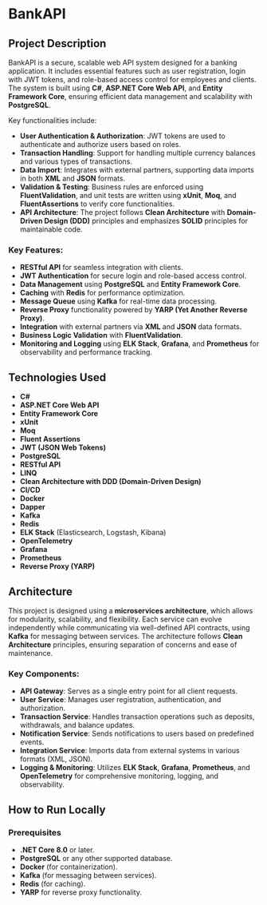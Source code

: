 # BankAPI

## Project Description

BankAPI is a secure, scalable web API system designed for a banking application. It includes essential features such as user registration, login with JWT tokens, and role-based access control for employees and clients. The system is built using **C#**, **ASP.NET Core Web API**, and **Entity Framework Core**, ensuring efficient data management and scalability with **PostgreSQL**.

Key functionalities include:
- **User Authentication & Authorization**: JWT tokens are used to authenticate and authorize users based on roles.
- **Transaction Handling**: Support for handling multiple currency balances and various types of transactions.
- **Data Import**: Integrates with external partners, supporting data imports in both **XML** and **JSON** formats.
- **Validation & Testing**: Business rules are enforced using **FluentValidation**, and unit tests are written using **xUnit**, **Moq**, and **FluentAssertions** to verify core functionalities.
- **API Architecture**: The project follows **Clean Architecture** with **Domain-Driven Design (DDD)** principles and emphasizes **SOLID** principles for maintainable code.

### Key Features:
- **RESTful API** for seamless integration with clients.
- **JWT Authentication** for secure login and role-based access control.
- **Data Management** using **PostgreSQL** and **Entity Framework Core**.
- **Caching** with **Redis** for performance optimization.
- **Message Queue** using **Kafka** for real-time data processing.
- **Reverse Proxy** functionality powered by **YARP (Yet Another Reverse Proxy)**.
- **Integration** with external partners via **XML** and **JSON** data formats.
- **Business Logic Validation** with **FluentValidation**.
- **Monitoring and Logging** using **ELK Stack**, **Grafana**, and **Prometheus** for observability and performance tracking.

## Technologies Used

- **C#**
- **ASP.NET Core Web API**
- **Entity Framework Core**
- **xUnit**
- **Moq**
- **Fluent Assertions**
- **JWT (JSON Web Tokens)**
- **PostgreSQL**
- **RESTful API**
- **LINQ**
- **Clean Architecture with DDD (Domain-Driven Design)**
- **CI/CD**
- **Docker**
- **Dapper**
- **Kafka**
- **Redis**
- **ELK Stack** (Elasticsearch, Logstash, Kibana)
- **OpenTelemetry**
- **Grafana**
- **Prometheus**
- **Reverse Proxy (YARP)**

## Architecture

This project is designed using a **microservices architecture**, which allows for modularity, scalability, and flexibility. Each service can evolve independently while communicating via well-defined API contracts, using **Kafka** for messaging between services. The architecture follows **Clean Architecture** principles, ensuring separation of concerns and ease of maintenance.

### Key Components:
- **API Gateway**: Serves as a single entry point for all client requests.
- **User Service**: Manages user registration, authentication, and authorization.
- **Transaction Service**: Handles transaction operations such as deposits, withdrawals, and balance updates.
- **Notification Service**: Sends notifications to users based on predefined events.
- **Integration Service**: Imports data from external systems in various formats (XML, JSON).
- **Logging & Monitoring**: Utilizes **ELK Stack**, **Grafana**, **Prometheus**, and **OpenTelemetry** for comprehensive monitoring, logging, and observability.

## How to Run Locally

### Prerequisites
- **.NET Core 8.0** or later.
- **PostgreSQL** or any other supported database.
- **Docker** (for containerization).
- **Kafka** (for messaging between services).
- **Redis** (for caching).
- **YARP** for reverse proxy functionality.
